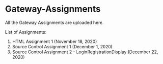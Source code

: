 # Gateway-Assignments
All the Gateway Assignments are uploaded here.

List of Assignments:
1. HTML Assignment 1 (November 18, 2020)
2. Source Control Assignment 1 (December 1, 2020)
3. Source Control Assignment 2 - LoginRegistrationDisplay (December 22, 2020)
